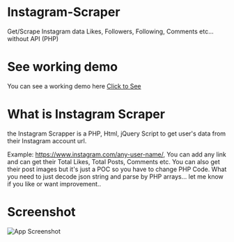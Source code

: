 # Instagram-Scraper
Get/Scrape Instagram data Likes, Followers, Following, Comments etc... without API (PHP)

# See working demo
You can see a working demo here [Click to See](https://drive.google.com/file/d/0B2Jr4ZrDD_hFbkhLdXRFb0xBQk0/view)

# What is Instagram Scraper

the Instagram Scrapper is a PHP, Html, jQuery Script to get user's data from their Instagram account url.

Example: https://www.instagram.com/any-user-name/, You can add any link and can get their Total Likes, Total Posts, Comments etc.
You can also get their post images but it's just a POC so you have to change PHP Code. What you need to just decode json string and
parse by PHP arrays... let me know if you like or want improvement.. 

# Screenshot
![App Screenshot](https://github.com/neerajsinghsonu/Instagram-Scraper/blob/master/Public/assets/images/screen-app.png)

